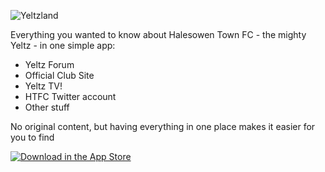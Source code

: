 ![Yeltzland](http://bravelocation.com/images/logos/yeltzland.png)

Everything you wanted to know about Halesowen Town FC - the mighty Yeltz - in one simple app:

- Yeltz Forum
- Official Club Site
- Yeltz TV!
- HTFC Twitter account
- Other stuff

No original content, but having everything in one place makes it easier for you to find

[![Download in the App Store](http://bravelocation.com//assets/Download_on_the_App_Store_Badge_US-UK_135x40.svg)](https://itunes.apple.com/app/id1111223048?mt=8)
    